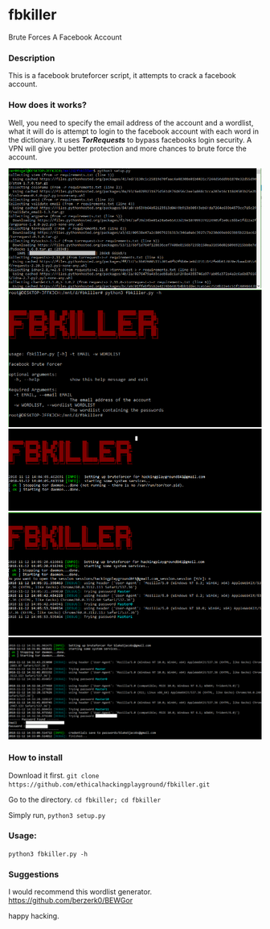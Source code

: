 # fbkiller
Brute Forces A Facebook Account

### Description 
This is a facebook bruteforcer script, it attempts to crack a facebook account.

### How does it works?
Well, you need to specify the email address of the account and a wordlist,
what it will do is attempt to login to the facebook account with each word in the
dictionary. It uses ***TorRequests*** to bypass facebooks login security.
A VPN will give you better protection and more chances to brute force the account.

![Screenshot](fbkiller01.PNG)
![Screenshot](fbkiller02.PNG)
![Screenshot](fbkiller03.PNG)
![Screenshot](fbkiller04.PNG)
![Screenshot](fbkiller06.PNG)

### How to install
Download it first.
`git clone https://github.com/ethicalhackingplayground/fbkiller.git`

Go to the directory.
`cd fbkiller; cd fbkiller`

Simply run,
`python3 setup.py`

### Usage:
`python3 fbkiller.py -h`

### Suggestions
I would recommend this wordlist generator.
https://github.com/berzerk0/BEWGor

happy hacking.
